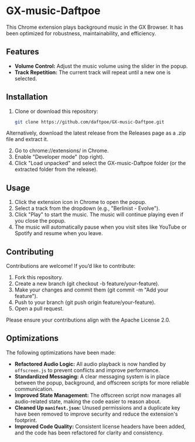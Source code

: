 # GX-music-Daftpoe

This Chrome extension plays background music in the GX Browser. It has been optimized for robustness, maintainability, and efficiency.

## Features

- **Volume Control:** Adjust the music volume using the slider in the popup.
- **Track Repetition:** The current track will repeat until a new one is selected.

## Installation
1. Clone or download this repository:
   ```bash
   git clone https://github.com/daftpoe/GX-music-Daftpoe.git
   ```
Alternatively, download the latest release from the Releases page as a .zip file and extract it.

2. Go to chrome://extensions/ in Chrome.
3. Enable "Developer mode" (top right).
4. Click "Load unpacked" and select the GX-music-Daftpoe folder (or the extracted folder from the release).

## Usage
1. Click the extension icon in Chrome to open the popup.
2. Select a track from the dropdown (e.g., "Berlinist - Evolve").
3. Click "Play" to start the music. The music will continue playing even if you close the popup.
4. The music will automatically pause when you visit sites like YouTube or Spotify and resume when you leave.

## Contributing
Contributions are welcome! If you’d like to contribute:

1. Fork this repository.
2. Create a new branch (git checkout -b feature/your-feature).
3. Make your changes and commit them (git commit -m "Add your feature").
4. Push to your branch (git push origin feature/your-feature).
5. Open a pull request.

Please ensure your contributions align with the Apache License 2.0.

## Optimizations

The following optimizations have been made:

- **Refactored Audio Logic:** All audio playback is now handled by `offscreen.js` to prevent conflicts and improve performance.
- **Standardized Messaging:** A clear messaging system is in place between the popup, background, and offscreen scripts for more reliable communication.
- **Improved State Management:** The offscreen script now manages all audio-related state, making the code easier to reason about.
- **Cleaned Up `manifest.json`:** Unused permissions and a duplicate key have been removed to improve security and reduce the extension's footprint.
- **Improved Code Quality:** Consistent license headers have been added, and the code has been refactored for clarity and consistency.